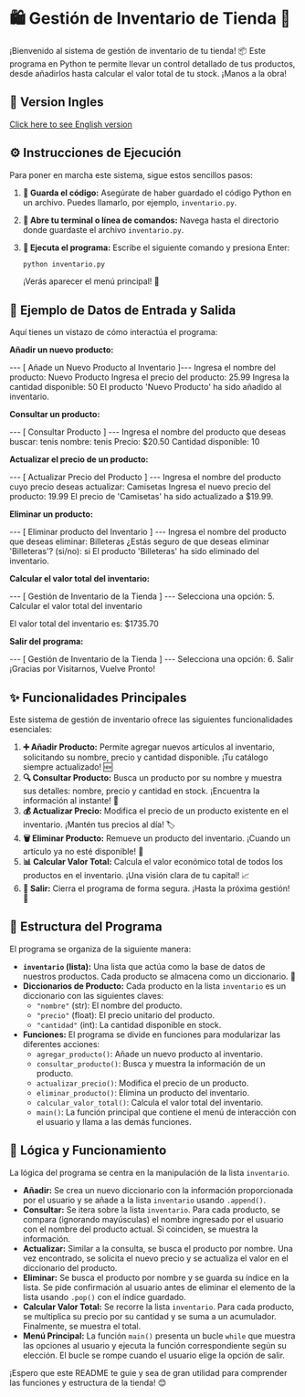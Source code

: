# 🛍️ Gestión de Inventario de Tienda 🚀

¡Bienvenido al sistema de gestión de inventario de tu tienda! 📦 Este programa en Python te permite llevar un control detallado de tus productos, desde añadirlos hasta calcular el valor total de tu stock. ¡Manos a la obra!

## 📘 Version Ingles
[Click here to see English version](README_English.md)

## ⚙️ Instrucciones de Ejecución

Para poner en marcha este sistema, sigue estos sencillos pasos:

1.  **💾 Guarda el código:** Asegúrate de haber guardado el código Python en un archivo. Puedes llamarlo, por ejemplo, `inventario.py`.
2.  **🐍 Abre tu terminal o línea de comandos:** Navega hasta el directorio donde guardaste el archivo `inventario.py`.
3.  **🚀 Ejecuta el programa:** Escribe el siguiente comando y presiona Enter:

    ```bash
    python inventario.py
    ```

    ¡Verás aparecer el menú principal! 🎉

## 📝 Ejemplo de Datos de Entrada y Salida

Aquí tienes un vistazo de cómo interactúa el programa:

**Añadir un nuevo producto:**

--- [ Añade un Nuevo Producto al Inventario ]---
Ingresa el nombre del producto: Nuevo Producto
Ingresa el precio del producto: 25.99
Ingresa la cantidad disponible: 50
El producto 'Nuevo Producto' ha sido añadido al inventario.


**Consultar un producto:**

--- [ Consultar Producto ] ---
Ingresa el nombre del producto que deseas buscar: tenis
nombre: tenis
Precio: $20.50
Cantidad disponible: 10


**Actualizar el precio de un producto:**

--- [ Actualizar Precio del Producto ] ---
Ingresa el nombre del producto cuyo precio deseas actualizar: Camisetas
Ingresa el nuevo precio del producto: 19.99
El precio de 'Camisetas' ha sido actualizado a $19.99.


**Eliminar un producto:**

--- [ Eliminar producto del Inventario ] ---
Ingresa el nombre del producto que deseas eliminar: Billeteras
¿Estás seguro de que deseas eliminar 'Billeteras'? (si/no): si
El producto 'Billeteras' ha sido eliminado del inventario.


**Calcular el valor total del inventario:**

--- [ Gestión de Inventario de la Tienda ] ---
Selecciona una opción:
5. Calcular el valor total del inventario

El valor total del inventario es: $1735.70


**Salir del programa:**

--- [ Gestión de Inventario de la Tienda ] ---
Selecciona una opción:
6. Salir
¡Gracias por Visitarnos, Vuelve Pronto!


## ✨ Funcionalidades Principales

Este sistema de gestión de inventario ofrece las siguientes funcionalidades esenciales:

1.  **➕ Añadir Producto:** Permite agregar nuevos artículos al inventario, solicitando su nombre, precio y cantidad disponible. ¡Tu catálogo siempre actualizado! 🆕
2.  **🔍 Consultar Producto:** Busca un producto por su nombre y muestra sus detalles: nombre, precio y cantidad en stock. ¡Encuentra la información al instante! 🔎
3.  **💰 Actualizar Precio:** Modifica el precio de un producto existente en el inventario. ¡Mantén tus precios al día! 🏷️
4.  **🗑️ Eliminar Producto:** Remueve un producto del inventario. ¡Cuando un artículo ya no esté disponible! 💨
5.  **📊 Calcular Valor Total:** Calcula el valor económico total de todos los productos en el inventario. ¡Una visión clara de tu capital! 📈
6.  **🚪 Salir:** Cierra el programa de forma segura. ¡Hasta la próxima gestión! 👋

## 🧱 Estructura del Programa

El programa se organiza de la siguiente manera:

* **`inventario` (lista):** Una lista que actúa como la base de datos de nuestros productos. Cada producto se almacena como un diccionario. 📒
* **Diccionarios de Producto:** Cada producto en la lista `inventario` es un diccionario con las siguientes claves:
    * `"nombre"` (str): El nombre del producto.
    * `"precio"` (float): El precio unitario del producto.
    * `"cantidad"` (int): La cantidad disponible en stock.
* **Funciones:** El programa se divide en funciones para modularizar las diferentes acciones:
    * `agregar_producto()`: Añade un nuevo producto al inventario.
    * `consultar_producto()`: Busca y muestra la información de un producto.
    * `actualizar_precio()`: Modifica el precio de un producto.
    * `eliminar_producto()`: Elimina un producto del inventario.
    * `calcular_valor_total()`: Calcula el valor total del inventario.
    * `main()`: La función principal que contiene el menú de interacción con el usuario y llama a las demás funciones.
     

## 🧠 Lógica y Funcionamiento

La lógica del programa se centra en la manipulación de la lista `inventario`.

* **Añadir:** Se crea un nuevo diccionario con la información proporcionada por el usuario y se añade a la lista `inventario` usando `.append()`.
* **Consultar:** Se itera sobre la lista `inventario`. Para cada producto, se compara (ignorando mayúsculas) el nombre ingresado por el usuario con el nombre del producto actual. Si coinciden, se muestra la información.
* **Actualizar:** Similar a la consulta, se busca el producto por nombre. Una vez encontrado, se solicita el nuevo precio y se actualiza el valor en el diccionario del producto.
* **Eliminar:** Se busca el producto por nombre y se guarda su índice en la lista. Se pide confirmación al usuario antes de eliminar el elemento de la lista usando `.pop()` con el índice guardado.
* **Calcular Valor Total:** Se recorre la lista `inventario`. Para cada producto, se multiplica su precio por su cantidad y se suma a un acumulador. Finalmente, se muestra el total.
* **Menú Principal:** La función `main()` presenta un bucle `while` que muestra las opciones al usuario y ejecuta la función correspondiente según su elección. El bucle se rompe cuando el usuario elige la opción de salir.

¡Espero que este README te guie y sea de gran utilidad para comprender las funciones y estructura de la tienda! 😊
